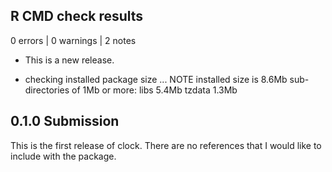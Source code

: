 ## R CMD check results

0 errors | 0 warnings | 2 notes

* This is a new release.

* checking installed package size ... NOTE
    installed size is  8.6Mb
    sub-directories of 1Mb or more:
      libs     5.4Mb
      tzdata   1.3Mb

## 0.1.0 Submission

This is the first release of clock. There are no references that I would like to include with the package.

